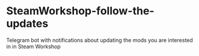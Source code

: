 # SteamWorkshop-follow-the-updates
 Telegram bot with notifications about updating the mods you are interested in in Steam Workshop
